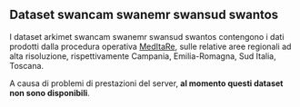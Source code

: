 ## Dataset swancam swanemr swansud swantos

I dataset arkimet swancam swanemr swansud swantos contengono i dati
prodotti dalla procedura operativa [MedItaRe](MedItaRe.md), sulle
relative aree regionali ad alta risoluzione, rispettivamente Campania,
Emilia-Romagna, Sud Italia, Toscana.

A causa di problemi di prestazioni del server, **al momento questi
dataset non sono disponibili**.
